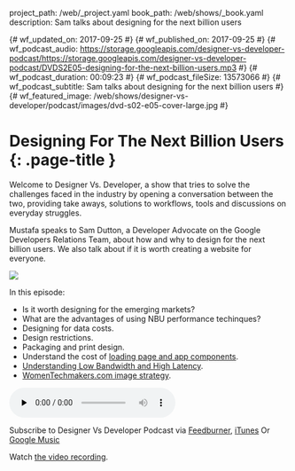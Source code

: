 project_path: /web/_project.yaml
book_path: /web/shows/_book.yaml
description: Sam talks about designing for the next billion users

{# wf_updated_on: 2017-09-25 #}
{# wf_published_on: 2017-09-25 #}
{# wf_podcast_audio: https://storage.googleapis.com/designer-vs-developer-podcast/https://storage.googleapis.com/designer-vs-developer-podcast/DVDS2E05-designing-for-the-next-billion-users.mp3 #}
{# wf_podcast_duration: 00:09:23 #}
{# wf_podcast_fileSize: 13573066 #}
{# wf_podcast_subtitle: Sam talks about designing for the next billion users #}
{# wf_featured_image: /web/shows/designer-vs-developer/podcast/images/dvd-s02-e05-cover-large.jpg #}

# Designing For The Next Billion Users {: .page-title }

Welcome to Designer Vs. Developer, a show that tries to solve the 
challenges faced in the industry by opening a conversation between 
the two, providing take aways, solutions to workflows, tools and 
discussions on everyday struggles. 

Mustafa speaks to Sam Dutton, a Developer Advocate on the Google 
Developers Relations Team, about how and why to design for the 
next billion users. We also talk about if it is worth creating 
a website for everyone.


<img 
src="/web/shows/designer-vs-developer/podcast/images/dvd-s02-e05-cover.jpg" 
class="attempt-right">

In this episode:

* Is it worth designing for the emerging markets?
* What are the advantages of using NBU performance techinques? 
* Designing for data costs. 
* Design restrictions. 
* Packaging and print design. 
* Understand the cost of [loading page and app components](https://goo.gl/CQtEji).
* [Understanding Low Bandwidth and High Latency](https://goo.gl/1b5DHE).
* [WomenTechmakers.com image strategy](https://goo.gl/VK18wE).


<audio 
src="hhttps://storage.googleapis.com/designer-vs-developer-podcast/DVDS2E05-designing-for-the-next-billion-users.mp3" 
controls preload="none">

Subscribe to Designer Vs Developer Podcast via
<a href="https://goo.gl/USHXv8">Feedburner</a>, 
<a href="https://goo.gl/1E9U0G">iTunes</a> Or 
<a href="https://goo.gl/qCBlST">
Google Music</a>

Watch <a href="
https://www.youtube.com/playlist?list=PLNYkxOF6rcIC60856GnLEV5GQXMxc9ByJ">
the video recording</a>.
